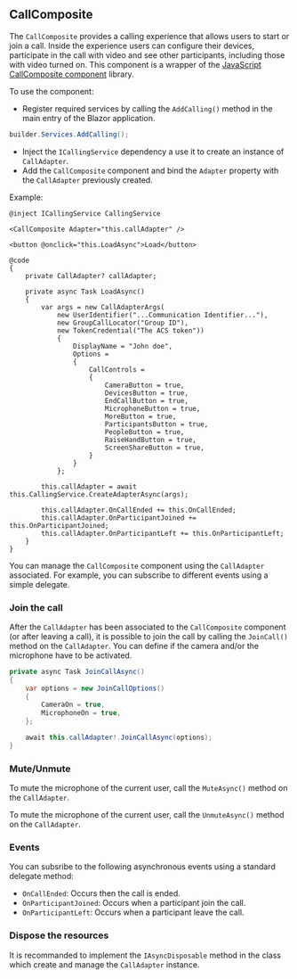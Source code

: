 ## CallComposite

The `CallComposite` provides a calling experience that allows users to start or join a call.
Inside the experience users can configure their devices, participate in the call with video and see other participants,
including those with video turned on.
This component is a wrapper of the
[JavaScript CallComposite component](https://azure.github.io/communication-ui-library/?path=/docs/composites-call-basicexample--basic-example)
library.

To use the component:
- Register required services by calling the `AddCalling()` method in the main entry of the Blazor application.

```csharp
builder.Services.AddCalling();
```

- Inject the `ICallingService` dependency a use it to create an instance of `CallAdapter`.
- Add the `CallComposite` component and bind the `Adapter` property with the `CallAdapter` previously created.

Example:
```razor
@inject ICallingService CallingService

<CallComposite Adapter="this.callAdapter" />

<button @onclick="this.LoadAsync">Load</button>

@code
{
    private CallAdapter? callAdapter;

    private async Task LoadAsync()
    {
        var args = new CallAdapterArgs(
            new UserIdentifier("...Communication Identifier..."),
            new GroupCallLocator("Group ID"),
            new TokenCredential("The ACS token"))
            {
                DisplayName = "John doe",
                Options =
                {
                    CallControls =
                    {
                        CameraButton = true,
                        DevicesButton = true,
                        EndCallButton = true,
                        MicrophoneButton = true,
                        MoreButton = true,
                        ParticipantsButton = true,
                        PeopleButton = true,
                        RaiseHandButton = true,
                        ScreenShareButton = true,
                    }
                }
            };

        this.callAdapter = await this.CallingService.CreateAdapterAsync(args);

        this.callAdapter.OnCallEnded += this.OnCallEnded;
        this.callAdapter.OnParticipantJoined += this.OnParticipantJoined;
        this.callAdapter.OnParticipantLeft += this.OnParticipantLeft;
    }
}
```

You can manage the `CallComposite` component using the `CallAdapter` associated. For example, you can
subscribe to different events using a simple delegate.

### Join the call
After the `CallAdapter` has been associated to the `CallComposite` component
(or after leaving a call), it is possible to join the call
by calling the `JoinCall()` method on the `CallAdapter`.
You can define if the camera and/or the microphone have to be activated.

```csharp
private async Task JoinCallAsync()
{
    var options = new JoinCallOptions()
    {
        CameraOn = true,
        MicrophoneOn = true,
    };

    await this.callAdapter!.JoinCallAsync(options);
}
```

### Mute/Unmute
To mute the microphone of the current user, call the `MuteAsync()` method on the `CallAdapter`.

To mute the microphone of the current user, call the `UnmuteAsync()` method on the `CallAdapter`.

### Events
You can subsribe to the following asynchronous events using a standard delegate method:
- `OnCallEnded`: Occurs then the call is ended.
- `OnParticipantJoined`: Occurs when a participant join the call.
- `OnParticipantLeft`: Occurs when a participant leave the call.

### Dispose the resources
It is recommanded to implement the `IAsyncDisposable` method in the class which create
and manage the `CallAdapter` instance.
